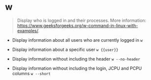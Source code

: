 # w
> Display who is logged in and their processes.
> More information: <https://www.geeksforgeeks.org/w-command-in-linux-with-examples/>.

- Display information about all users who are currently logged in
`w`

- Display information about a specific user
`w {{user}}`

- Display information without including the header
`w --no-header`

- Display information without including the login, JCPU and PCPU columns
`w --short`
